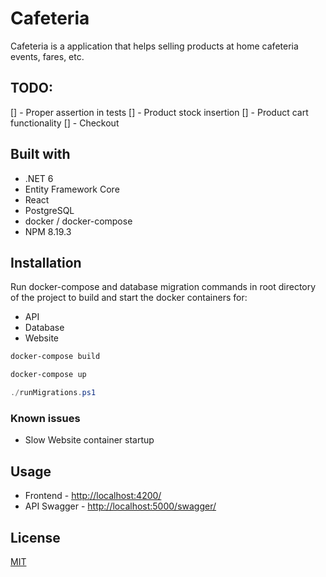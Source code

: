 # Cafeteria

Cafeteria is a application that helps selling products at home cafeteria events, fares, etc.

## TODO:

[] - Proper assertion in tests
[] - Product stock insertion
[] - Product cart functionality
[] - Checkout

## Built with

* .NET 6
* Entity Framework Core
* React
* PostgreSQL
* docker / docker-compose
* NPM 8.19.3

## Installation

Run docker-compose and database migration commands in root directory of the project to build and start the docker containers for:
* API
* Database
* Website

```bash
docker-compose build
```

```bash
docker-compose up
```
```powershell
./runMigrations.ps1
```

### Known issues
* Slow Website container startup


## Usage

* Frontend - [http://localhost:4200/](http://localhost:4200/)
* API Swagger - [http://localhost:5000/swagger/](http://localhost:5000/swagger/)

## License
[MIT](https://choosealicense.com/licenses/mit/)